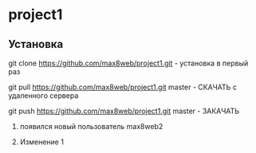# project1

## Установка

git clone https://github.com/max8web/project1.git - установка в первый раз

git pull https://github.com/max8web/project1.git master - СКАЧАТЬ с удаленного сервера

git push https://github.com/max8web/project1.git master - ЗАКАЧАТЬ

1) появился новый пользователь max8web2

2) Изменение 1